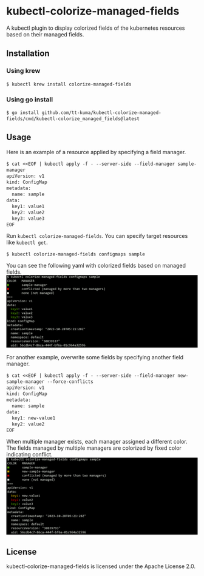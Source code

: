 # kubectl-colorize-managed-fields

A kubectl plugin to display colorized fields of the kubernetes resources based on their managed fields.

## Installation

### Using krew

```console
$ kubectl krew install colorize-managed-fields
```

### Using go install

```console
$ go install github.com/tt-kuma/kubectl-colorize-managed-fields/cmd/kubectl-colorize_managed_fields@latest
```

## Usage

Here is an example of a resource applied by specifying a field manager.
```shell
$ cat <<EOF | kubectl apply -f - --server-side --field-manager sample-manager
apiVersion: v1
kind: ConfigMap
metadata:
  name: sample
data:
  key1: value1
  key2: value2
  key3: value3
EOF
```
Run `kubectl colorize-managed-fields`. You can specify target resources like `kubectl get`.
```shell
$ kubectl colorize-managed-fields configmaps sample
```
You can see the following yaml with colorized fields based on managed fields.
![](https://github.com/tt-kuma/kubectl-colorize-managed-fields/blob/image/images/example-single-manager.png)


For another example, overwrite some fields by specifying another field manager.
```shell
$ cat <<EOF | kubectl apply -f - --server-side --field-manager new-sample-manager --force-conflicts
apiVersion: v1
kind: ConfigMap
metadata:
  name: sample
data:
  key1: new-value1
  key2: value2
EOF
```
When multiple manager exists, each manager assigned a different color. The fields managed by multiple managers are colorized by fixed color indicating conflict.
![](https://github.com/tt-kuma/kubectl-colorize-managed-fields/blob/image/images/example-multiple-managers.png)

## License

kubectl-colorize-managed-fields is licensed under the Apache License 2.0.
